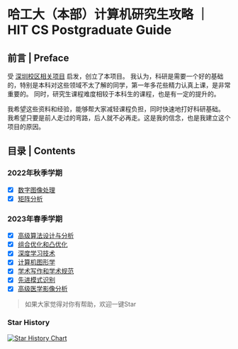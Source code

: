 # 哈工大（本部）计算机研究生攻略 ｜ HIT CS Postgraduate Guide

## 前言 | Preface

受 [深圳校区相关项目](https://github.com/hewei2001/HITSZ-OpenCS)  启发，创立了本项目。
我认为，科研是需要一个好的基础的，特别是本科对这些领域不太了解的同学，第一年多花些精力认真上课，是非常重要的。
同时，研究生课程难度相较于本科生的课程，也是有一定的提升的。

我希望这些资料和经验，能够帮大家减轻课程负担，同时快速地打好科研基础。
我希望只要是前人走过的弯路，后人就不必再走。这是我的信念，也是我建立这个项目的原因。



## 目录 | Contents

###  2022年秋季学期

* [x] [数字图像处理](./digital_mage_processing)
* [x] [矩阵分析](./matrix_theory)

### 2023年春季学期

* [x] [高级算法设计与分析](./algorithm)
* [x] [组合优化和凸优化](./convex_optimizer)
* [x] [深度学习技术](./deep_learning)
* [x] [计算机图形学](./computer_graph)
* [x] [学术写作和学术规范](./academic_writing_and_academic_norms)
* [x] [先进模式识别](./advanced_pattern_recognition)
* [x] [高级医学影像分析](./advanced_medical_imaging_analysis)

> 如果大家觉得对你有帮助，欢迎一键Star

### Star History
[![Star History Chart](https://api.star-history.com/svg?repos=hitcslj/HIT-CS-Master&type=Date)](https://star-history.com/#hitcslj/HIT-CS-Master&Date)